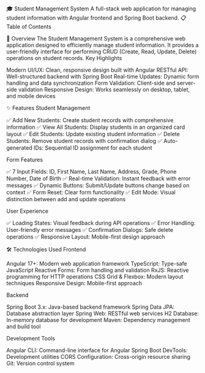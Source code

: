 🎓 Student Management System
A full-stack web application for managing student information with Angular frontend and Spring Boot backend.
📋 Table of Contents

🎯 Overview
The Student Management System is a comprehensive web application designed to efficiently manage student information. It provides a user-friendly interface for performing CRUD (Create, Read, Update, Delete) operations on student records.
Key Highlights

Modern UI/UX: Clean, responsive design built with Angular
RESTful API: Well-structured backend with Spring Boot
Real-time Updates: Dynamic form handling and data synchronization
Form Validation: Client-side and server-side validation
Responsive Design: Works seamlessly on desktop, tablet, and mobile devices

✨ Features
Student Management

✅ Add New Students: Create student records with comprehensive information
✅ View All Students: Display students in an organized card layout
✅ Edit Students: Update existing student information
✅ Delete Students: Remove student records with confirmation dialog
✅ Auto-generated IDs: Sequential ID assignment for each student

Form Features

✅ 7 Input Fields: ID, First Name, Last Name, Address, Grade, Phone Number, Date of Birth
✅ Real-time Validation: Instant feedback with error messages
✅ Dynamic Buttons: Submit/Update buttons change based on context
✅ Form Reset: Clear form functionality
✅ Edit Mode: Visual distinction between add and update operations

User Experience

✅ Loading States: Visual feedback during API operations
✅ Error Handling: User-friendly error messages
✅ Confirmation Dialogs: Safe delete operations
✅ Responsive Layout: Mobile-first design approach

🛠️ Technologies Used
Frontend

Angular 17+: Modern web application framework
TypeScript: Type-safe JavaScript
Reactive Forms: Form handling and validation
RxJS: Reactive programming for HTTP operations
CSS Grid & Flexbox: Modern layout techniques
Responsive Design: Mobile-first approach

Backend

Spring Boot 3.x: Java-based backend framework
Spring Data JPA: Database abstraction layer
Spring Web: RESTful web services
H2 Database: In-memory database for development
Maven: Dependency management and build tool

Development Tools

Angular CLI: Command-line interface for Angular
Spring Boot DevTools: Development utilities
CORS Configuration: Cross-origin resource sharing
Git: Version control system
